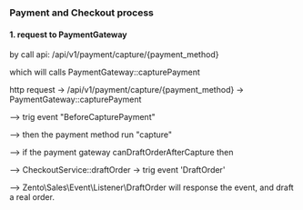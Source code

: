 ### Payment and Checkout process

#### 1. request to PaymentGateway

by call api: /api/v1/payment/capture/{payment_method}

which will calls PaymentGateway::capturePayment

http request -> /api/v1/payment/capture/{payment_method} -> PaymentGateway::capturePayment

--> trig event "BeforeCapturePayment"

--> then the payment method run "capture"

--> if the payment gateway canDraftOrderAfterCapture then

--> CheckoutService::draftOrder -> trig event 'DraftOrder'

--> Zento\Sales\Event\Listener\DraftOrder will response the event, and draft a real order.
